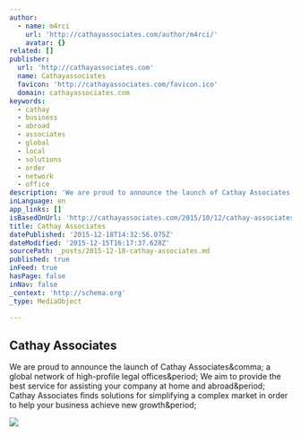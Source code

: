 ```yaml
---
author:
  - name: m4rci
    url: 'http://cathayassociates.com/author/m4rci/'
    avatar: {}
related: []
publisher:
  url: 'http://cathayassociates.com'
  name: Cathayassociates
  favicon: 'http://cathayassociates.com/favicon.ico'
  domain: cathayassociates.com
keywords:
  - cathay
  - business
  - abroad
  - associates
  - global
  - local
  - solutions
  - order
  - network
  - office
description: 'We are proud to announce the launch of Cathay Associates, a global network of high-profile legal offices. We aim to provide the best service for assisting your company at home and abroad. Cathay Associates finds solutions for simplifying a complex market in order to help your business achieve new growth.'
inLanguage: en
app_links: []
isBasedOnUrl: 'http://cathayassociates.com/2015/10/12/cathay-associates-creates-new-global-business-and-legal-advisory-network/'
title: Cathay Associates
datePublished: '2015-12-18T14:32:56.075Z'
dateModified: '2015-12-15T16:17:37.628Z'
sourcePath: _posts/2015-12-18-cathay-associates.md
published: true
inFeed: true
hasPage: false
inNav: false
_context: 'http://schema.org'
_type: MediaObject

---
```

<article style=""><h1>Cathay Associates</h1><p>We are proud to announce the launch of Cathay Associates&amp;comma; a global network of high-profile legal offices&amp;period; We aim to provide the best service for assisting your company at home and abroad&amp;period; Cathay Associates finds solutions for simplifying a complex market in order to help your business achieve new growth&amp;period;</p><img src="http://cathayassociates.com/wp-content/uploads/2015/09/google_cath.png" /></article>